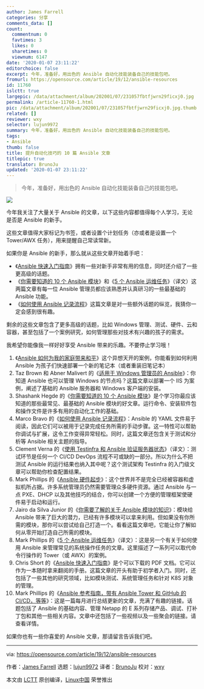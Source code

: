 ```yaml
---
author: James Farrell
categories: 分享
comments_data: []
count:
  commentnum: 0
  favtimes: 3
  likes: 0
  sharetimes: 0
  viewnum: 6147
date: '2020-01-07 23:11:22'
editorchoice: false
excerpt: 今年，准备好，用出色的 Ansible 自动化技能装备自己的技能包吧。
fromurl: https://opensource.com/article/19/12/ansible-resources
id: 11760
islctt: true
largepic: /data/attachment/album/202001/07/231057fbtfjwrn29ficxj0.jpg
permalink: /article-11760-1.html
pic: /data/attachment/album/202001/07/231057fbtfjwrn29ficxj0.jpg.thumb.jpg
related: []
reviewer: wxy
selector: lujun9972
summary: 今年，准备好，用出色的 Ansible 自动化技能装备自己的技能包吧。
tags:
- Ansible
thumb: false
title: 提升自动化技巧的 10 篇 Ansible 文章
titlepic: true
translator: BrunoJu
updated: '2020-01-07 23:11:22'
---
```



> 
> 今年，准备好，用出色的 Ansible 自动化技能装备自己的技能包吧。
> 
> 
> 


![](/data/attachment/album/202001/07/231057fbtfjwrn29ficxj0.jpg)


今年我关注了大量关于 Ansible 的文章，以下这些内容都值得每个人学习，无论是否是 Ansible 的新手。


这些文章值得大家标记为书签，或者设置个计划任务（亦或者是设置一个 Tower/AWX 任务），用来提醒自己常读常新。


如果你是 Ansible 的新手，那么就从这些文章开始着手吧：


* 《[Ansible 快速入门指南](https://opensource.com/article/19/2/quickstart-guide-ansible)》拥有一些对新手非常有用的信息，同时还介绍了一些更高级的话题。
* 《[你需要知道的 10 个 Ansible 模块](https://opensource.com/article/19/9/must-know-ansible-modules)》和《[5 个 Ansible 运维任务](/article-11312-1.html)》（译文）这两篇文章有每一位 Ansible 管理员都应该熟悉并认真研习的一些最基础的 Ansible 功能。
* 《[如何使用 Ansible 记录流程](https://opensource.com/article/19/4/ansible-procedures)》这篇文章是对一些额外话题的纵览，我猜你一定会感到很有趣。


剩余的这些文章包含了更多高级的话题，比如 Windows 管理、测试、硬件、云和容器，甚至包括了一个案例研究，如何管理那些对技术有兴趣的孩子的需求。


我希望你能像我一样好好享受 Ansible 带来的乐趣。不要停止学习哦！


1. 《[Ansible 如何为我的家庭带来和平](https://opensource.com/article/19/9/ansible-documentation-kids-laptops)》这个异想天开的案例，你能看到如何利用 Ansible 为孩子们快速部署一个新的笔记本（或者重装旧笔记本）
2. Taz Brown 和 Abner Malivert 的《[适用于 Windows 管理员的 Ansible](https://opensource.com/article/19/2/ansible-windows-admin)》：你知道 Ansible 也可以管理 Windows 的节点吗？这篇文章以部署一个 IIS 为案例，阐述了基础的 Ansible 服务器和 Windows 客户端的安装。
3. Shashank Hegde 的《[你需要知道的 10 个 Ansible 模块](https://opensource.com/article/19/9/must-know-ansible-modules)》是个学习你最应该知道的那些最常见、最基础的 Ansible 模块的好文章。运行命令、安装软件包和操作文件是许多有用的自动化工作的基础。
4. Marco Bravo 的《[如何使用 Ansible 记录流程](https://opensource.com/article/19/4/ansible-procedures)》：Ansible 的 YAML 文件易于阅读，因此它们可以被用于记录完成任务所需的手动步骤。这一特性可以帮助你调试与扩展，这令工作变得异常轻松。同时，这篇文章还包含关于测试和分析等 Ansible 相关主题的指导。
5. Clement Verna 的《[使用 Testinfra 和 Ansible 验证服务器状态](/article-10943-1.html)》（译文）：测试环节是任何一个 CI/CD DevOps 流程不可或缺的一部分。所以为什么不把测试 Ansible 的运行结果也纳入其中呢？这个测试架构 Testinfra 的入门级文章可以帮助你检查配置结果。
6. Mark Phillips 的《[Ansible 硬件起步](https://opensource.com/article/19/5/hardware-bootstrapping-ansible)》：这个世界并不是完全已经被容器和虚拟机所占据。许多系统管理员仍然需要管理众多硬件资源。通过 Ansible 与一点 PXE、DHCP 以及其他技巧的结合，你可以创建一个方便的管理框架使硬件易于启动和运行。
7. Jairo da Silva Junior 的《[你需要了解的关于 Ansible 模块的知识](https://opensource.com/article/19/3/developing-ansible-modules)》：模块给 Ansible 带来了巨大的潜力，已经有许多模块可以拿来利用。但如果没有你所需的模块，那你可以尝试给自己打造一个。看看这篇文章吧，它能让你了解如何从零开始打造自己所需的模块。
8. Mark Phillips 的《[5 个 Ansible 运维任务](/article-11312-1.html)》（译文）：这是另一个有关于如何使用 Ansible 来管理常见的系统操作任务的文章。这里描述了一系列可以取代命令行操作的 Tower（或 AWX）的案例。
9. Chris Short 的《[Ansible 快速入门指南](https://opensource.com/article/19/2/quickstart-guide-ansible)》是个可以下载的 PDF 文档。它可以作为一本随时拿来翻阅的手册。这篇文章的开头有助于初学者入门。同时，还包括了一些其他的研究领域，比如模块测试、系统管理任务和针对 K8S 对象的管理。
10. Mark Phillips 的《[Ansible 参考指南，带有 Ansible Tower 和 GitHub 的 CI/CD，等等](https://opensource.com/article/19/7/ansible-news-edition-one)》：这是一篇每月进行总结更新的文章，充满了有趣的链接。话题包括了 Ansible 的基础内容、管理 Netapp 的 E 系列存储产品、调试、打补丁包和其他一些相关内容。文章中还包括了一些视频以及一些聚会的链接。请查看详情。


如果你也有一些你喜爱的 Ansible 文章，那请留言告诉我们吧。




---


via: <https://opensource.com/article/19/12/ansible-resources>


作者：[James Farrell](https://opensource.com/users/jamesf) 选题：[lujun9972](https://github.com/lujun9972) 译者：[BrunoJu](https://github.com/BrunoJu) 校对：[wxy](https://github.com/wxy)


本文由 [LCTT](https://github.com/LCTT/TranslateProject) 原创编译，[Linux中国](https://linux.cn/) 荣誉推出